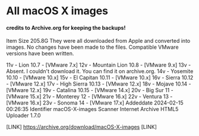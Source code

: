 # All macOS X images
#### credits to Archive.org for keeping the backups! 



Item Size 205.8G
They were all downloaded from Apple and converted into images. No changes have been made to the files. Compatible VMware versions have been written.

11v - Lion 10.7 - [VMware 7.x]
12v - Mountain Lion 10.8 - [VMware 9.x]
13v - Absent. I couldn't download it. You can find it on archive.org.
14v - Yosemite 10.10 - [VMware 10.x]
15v - El Capitan 10.11 - [VMware 10.x]
16v - Sierra 10.12 - [VMware 12.x]
17v - High Sierra 10.13 - [VMware 12.x]
18v - Mojave 10.14 - [VMware 12.x]
19v - Catalina 10.15 - [VMware 14.x]
20v - Big Sur 11 - [VMware 15.x]
21v - Monterey 12 - [VMware 16.x]
22v - Ventura 13 - [VMware 16.x]
23v - Sonoma 14 - [VMware 17.x]
Addeddate 2024-02-15 00:26:35
Identifier macOS-X-images
Scanner Internet Archive HTML5 Uploader 1.7.0


[LINK] https://archive.org/download/macOS-X-images [LINK] 
